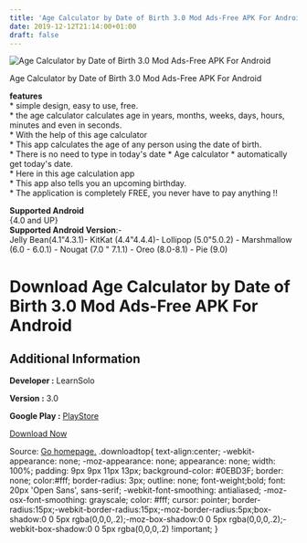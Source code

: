 ```yaml
---
title: 'Age Calculator by Date of Birth 3.0 Mod Ads-Free APK For Android'
date: 2019-12-12T21:14:00+01:00
draft: false
---
```


![Age Calculator by Date of Birth 3.0 Mod Ads-Free APK For Android](https://i1.wp.com/apkhome.net/wp-content/uploads/2019/12/Age-Calculator-by-Date-of-Birth-3.0-Mod-Ads-Free.png "Age Calculator by Date of Birth 3.0 Mod Ads-Free APK For Android")

  

Age Calculator by Date of Birth 3.0 Mod Ads-Free APK For Android

**features**  
\* simple design, easy to use, free.  
\* the age calculator calculates age in years, months, weeks, days, hours, minutes and even in seconds.  
\* With the help of this age calculator  
\* This app calculates the age of any person using the date of birth.  
\* There is no need to type in today's date \* Age calculator \* automatically get today's date.  
\* Here in this age calculation app  
\* This app also tells you an upcoming birthday.  
\* The application is completely FREE, you never have to pay anything !!

**Supported Android**  
{4.0 and UP}  
**Supported Android Version**:-  
Jelly Bean(4.1"4.3.1)- KitKat (4.4"4.4.4)- Lollipop (5.0"5.0.2) - Marshmallow (6.0 - 6.0.1) - Nougat (7.0 " 7.1.1) - Oreo (8.0-8.1) - Pie (9.0)

Download Age Calculator by Date of Birth 3.0 Mod Ads-Free APK For Android
=========================================================================

Additional Information
----------------------

**Developer :** LearnSolo

**Version :** 3.0

**Google Play :** [PlayStore](https://play.google.com/store/apps/details?id=com.learnsolo.agecalculator)

  

[Download Now](https://store4app.co/post/age-calculator-by-date-of-birth-3-0-mod-ads-free-apk-for-android_1576176180)

  
Source: [Go homepage.](https://store4app.co/post/age-calculator-by-date-of-birth-3-0-mod-ads-free-apk-for-android_1576176180) .downloadtop{ text-align:center; -webkit-appearance: none; -moz-appearance: none; appearance: none; width: 100%; padding: 9px 9px 11px 13px; background-color: #0EBD3F; border: none; color:#fff; border-radius: 3px; outline: none; font-weight;bold; font: 20px 'Open Sans', sans-serif; -webkit-font-smoothing: antialiased; -moz-osx-font-smoothing: grayscale; color: #fff; cursor: pointer; border-radius:15px;-webkit-border-radius:15px;-moz-border-radius:5px;box-shadow:0 0 5px rgba(0,0,0,.2);-moz-box-shadow:0 0 5px rgba(0,0,0,.2);-webkit-box-shadow:0 0 5px rgba(0,0,0,.2) !important; }